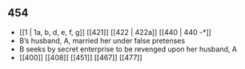 ## 454
- [[1 | 1a, b, d, e, f, g]] [[421]] [[422 | 422a]] [[440 | 440 -*]] 
- B’s husband, A, married her under false pretenses
- B seeks by secret enterprise to be revenged upon her husband, A
- [[400]] [[408]] [[451]] [[467]] [[477]] 

